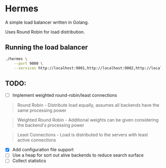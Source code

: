 # Hermes

A simple load balancer written in Golang.

Uses Round Robin for load distribution.

## Running the load balancer

```sh
./hermes \
    --port 9000 \
    --services http://localhost:9001,http://localhost:9002,http://localhost:9003 

```

## TODO:

- [ ] Implement weighted round-robin/least connections

>Round Robin - Distribute load equally, assumes all backends have the same processing power

> Weighted Round Robin - Additional weights can be given considering the backend's processing power

> Least Connections - Load is distributed to the servers with least active connections

- [x] Add configuration file support
- [ ] Use a heap for sort out alive backends to reduce search surface
- [ ] Collect statistics
